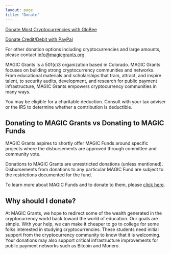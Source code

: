 ```yaml
---
layout: page
title: "Donate"
---
```


[Donate Most Cryptocurrencies with GloBee](https://globee.com/en/donate/4G3rZQEjbDdonq9n80gmxM)

[Donate Credit/Debit with PayPal](https://www.paypal.com/us/fundraiser/charity/4112637)

For other donation options including cryptocurrencies and large amounts, please contact [info@magicgrants.org](mailto:info@magicgrants.org).

MAGIC Grants is a 501(c)3 organization based in Colorado. MAGIC Grants focuses on building strong cryptocurrency communities and networks. From educational materials and scholarships that train, attract, and inspire talent, to security audits, development, and research for public payment infrastructure, MAGIC Grants empowers cryptocurrency communities in many ways.

You may be eligible for a charitable deduction. Consult with your tax adviser or the IRS to determine whether a contribution is deductible.

## Donating to MAGIC Grants vs Donating to MAGIC Funds

MAGIC Grants aspires to shortly offer MAGIC Funds around specific projects where the disbursements are approved through committee and community vote.

Donations to MAGIC Grants are unrestricted donations (unless mentioned). Disbursements from donations to any particular MAGIC Fund are subject to the restrictions documented for the fund.

To learn more about MAGIC Funds and to donate to them, please [click here](/funds/).

## Why should I donate?

At MAGIC Grants, we hope to redirect some of the wealth generated in the cryptocurrency world back toward the world of education. Our goals are simple. With your help, we can make it cheaper to go to college for some folks interested in studying cryptocurrencies. These students need initial support from the cryptocurrency community to know that it is welcoming. Your donations may also support critical infrastructure improvements for public payment networks such as Bitcoin and Monero.

